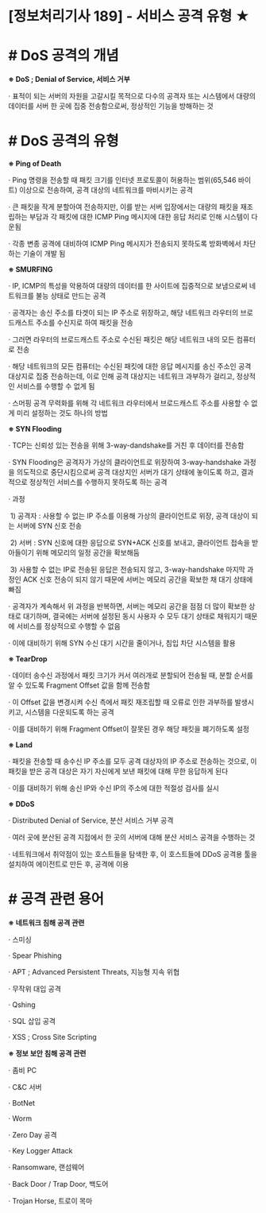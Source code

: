 

# [정보처리기사 189] - 서비스 공격 유형 ★



# **# DoS 공격의 개념**

**※ DoS ; Denial of Service, 서비스 거부**

· 표적이 되는 서버의 자원을 고갈시킬 목적으로 다수의 공격자 또는 시스템에서 대량의 데이터를 서버 한 곳에 집중 전송함으로써, 정상적인 기능을 방해하는 것



# **# DoS 공격의 유형**

**※ Ping of Death**

· Ping 명령을 전송할 때 패킷 크기를 인터넷 프로토콜이 허용하는 범위(65,546 바이트) 이상으로 전송하여, 공격 대상의 네트워크를 마비시키는 공격

· 큰 패킷을 작게 분할아여 전송하지만, 이를 받는 서버 입장에서는 대량의 패킷을 재조립하는 부담과 각 패킷에 대한 ICMP Ping 메시지에 대한 응답 처리로 인해 시스템이 다운됨

· 각종 변종 공격에 대비하여 ICMP Ping 메시지가 전송되지 못하도록 방화벽에서 차단하는 기술이 개발 됨



**※ SMURFING**

· IP, ICMP의 특성을 악용하여 대량의 데이터를 한 사이트에 집중적으로 보냄으로써 네트워크를 불능 상태로 만드는 공격

· 공격자는 송신 주소를 타겟이 되는 IP 주소로 위장하고, 해당 네트워크 라우터의 브로드캐스트 주소를 수신지로 하여 패킷을 전송

· 그러면 라우터의 브로드캐스트 주소로 수신된 패킷은 해당 네트워크 내의 모든 컴퓨터로 전송

· 해당 네트워크의 모든 컴퓨터는 수신된 패킷에 대한 응답 메시지를 송신 주소인 공격 대상지로 집중 전송하는데, 이로 인해 공격 대상지는 네트워크 과부하가 걸리고, 정상적인 서비스를 수행할 수 없게 됨

· 스머핑 공격 무력화를 위해 각 네트워크 라우터에서 브로드캐스트 주소를 사용할 수 없게 미리 설정하는 것도 하나의 방법



**※ SYN Flooding**

· TCP는 신뢰성 있는 전송을 위해 3-way-dandshake를 거친 후 데이터를 전송함

· SYN Flooding은 공격자가 가상의 클라이언트로 위장하여 3-way-handshake 과정을 의도적으로 중단시킴으로써 공격 대상지인 서버가 대기 상태에 놓이도록 하고, 결과적으로 정상적인 서비스를 수행하지 못하도록 하는 공격

· 과정

​    1) 공격자 : 사용할 수 없는 IP 주소를 이용해 가상의 클라이언트로 위장, 공격 대상이 되는 서버에 SYN 신호 전송

​    2) 서버 : SYN 신호에 대한 응답으로 SYN+ACK 신호를 보내고, 클라이언트 접속을 받아들이기 위해 메모리의 일정 공간을 확보해둠

​    3) 사용할 수 없는 IP로 전송된 응답은 전송되지 않고, 3-way-handshake 마지막 과정인 ACK 신호 전송이 되지 않기 때문에 서버는 메모리 공간을 확보한 채 대기 상태에 빠짐

· 공격자가 계속해서 위 과정을 반복하면, 서버는 메모리 공간을 점점 더 많이 확보한 상태로 대기하며, 결국에는 서버에 설정된 동시 사용자 수 모두 대기 상태로 채워지기 때문에 서비스를 정상적으로 수행할 수 없음

· 이에 대비하기 위해 SYN 수신 대기 시간을 줄이거나, 침입 차단 시스템을 활용



**※ TearDrop**

· 데이터 송수신 과정에서 패킷 크기가 커서 여러개로 분할되어 전송될 때, 분할 순서를 알 수 있도록 Fragment Offset 값을 함께 전송함

· 이 Offset 값을 변경시켜 수신 측에서 패킷 재조립할 때 오류로 인한 과부하를 발생시키고, 시스템을 다운되도록 하는 공격

· 이를 대비하기 위해 Fragment Offset이 잘못된 경우 해당 패킷을 폐기하도록 설정



**※ Land**

· 패킷을 전송할 때 송수신 IP 주소를 모두 공격 대상자의 IP 주소로 전송하는 것으로, 이 패킷을 받은 공격 대상은 자기 자신에게 보낸 패킷에 대해 무한 응답하게 된다

· 이를 대비하기 위해 송신 IP와 수신 IP의 주소에 대한 적절성 검사를 실시



**※ DDoS**

· Distributed Denial of Service, 분산 서비스 거부 공격

· 여러 곳에 분산된 공격 지접에서 한 곳의 서버에 대해 분산 서비스 공격을 수행하는 것

· 네트워크에서 취약점이 있는 호스트들을 탐색한 후, 이 호스트들에 DDoS 공격용 툴을 설치하여 에이전트로 만든 후, 공격에 이용



# **# 공격 관련 용어**

**※ 네트워크 침해 공격 관련**

· 스미싱

· Spear Phishing

· APT ; Advanced Persistent Threats, 지능형 지속 위협

· 무작위 대입 공격

· Qshing

· SQL 삽입 공격

· XSS ; Cross Site Scripting



**※ 정보 보안 침해 공격 관련**

· 좀비 PC

· C&C 서버

· BotNet

· Worm

· Zero Day 공격

· Key Logger Attack

· Ransomware, 랜섬웨어

· Back Door / Trap Door, 백도어

· Trojan Horse, 트로이 목마